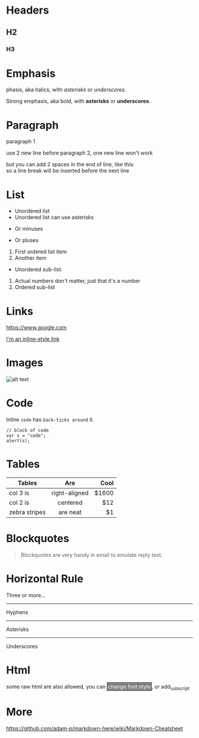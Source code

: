 # Headers

## H2
### H3


# Emphasis

phasis, aka italics, with *asterisks* or _underscores_.

Strong emphasis, aka bold, with **asterisks** or __underscores__.


# Paragraph

paragraph 1

use 2 new line before paragraph 2,
one new line won't work

but you can add 2 spaces in the end of line, like this:  
so a line break will be inserted before the next line


# List

* Unordered list 
* Unordered list can use asterisks
- Or minuses
+ Or pluses


1. First ordered list item
1. Another item
  * Unordered sub-list. 
1. Actual numbers don't matter, just that it's a number
  1. Ordered sub-list

# Links

https://www.google.com

[I'm an inline-style link](https://www.google.com)


# Images

![alt text](http://www.hashdown.net/hashdown.png)


# Code

Inline `code` has `back-ticks around` it. 

```
// block of code
var s = "code";
alert(s);
```


# Tables

| Tables        | Are           | Cool  |
| ------------- |:-------------:| -----:|
| col 3 is      | right-aligned | $1600 |
| col 2 is      | centered      |   $12 |
| zebra stripes | are neat      |    $1 |


# Blockquotes

> Blockquotes are very handy in email to emulate reply text.


# Horizontal Rule

Three or more...

---
Hyphens

***
Asterisks

___
Underscores


# Html

some raw html are also allowed, you can <span style='color:white;background:grey;border:1px dashed black;padding:2px'>change font style</span>, or add<sub>subscript</sub>


# More

https://github.com/adam-p/markdown-here/wiki/Markdown-Cheatsheet